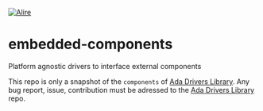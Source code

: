 [![Alire](https://img.shields.io/endpoint?url=https://alire.ada.dev/badges/embedded_components.json)](https://alire.ada.dev/crates/embedded_components.html)

# embedded-components
Platform agnostic drivers to interface external components

This repo is only a snapshot of the `components` of [Ada Drivers Library](https://github.com/AdaCore/Ada_Drivers_Library/tree/master/arch/ARM/cortex_m).
Any bug report, issue, contribution must be adressed to the [Ada Drivers Library](https://github.com/AdaCore/Ada_Drivers_Library/) repo.
